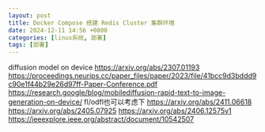 ```yaml
---
layout: post
title: Docker Compose 搭建 Redis Cluster 集群环境
date: 2024-12-11 14:56 +0800
categories: [linux系统, 部署]
tags: [部署]
---
```


diffusion model on device
https://arxiv.org/abs/2307.01193    
https://proceedings.neurips.cc/paper_files/paper/2023/file/41bcc9d3bddd9c90e1f44b29e26d97ff-Paper-Conference.pdf
https://research.google/blog/mobilediffusion-rapid-text-to-image-generation-on-device/ 
fl/odfl也可以考虑下
https://arxiv.org/abs/2411.06618
https://arxiv.org/abs/2405.07925
https://arxiv.org/abs/2406.12575v1
https://ieeexplore.ieee.org/abstract/document/10542507
